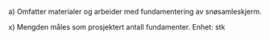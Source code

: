 a) Omfatter materialer og arbeider med fundamentering av snøsamleskjerm.

x) Mengden måles som prosjektert antall fundamenter. Enhet: stk


